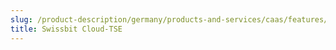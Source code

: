 ```yaml
---
slug: /product-description/germany/products-and-services/caas/features/basics/tse/swissbit-cloud
title: Swissbit Cloud-TSE
---
```


